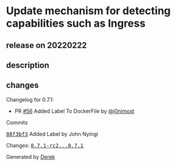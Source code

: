 # Update mechanism for detecting capabilities such as Ingress

## release on 20220222
## description
## changes
Changelog for 0.7.1:

* PR <a class="issue-link js-issue-link" data-error-text="Failed to load title" data-id="1033486383" data-permission-text="Title is private" data-url="https://github.com/openfaas/ingress-operator/issues/56" data-hovercard-type="pull_request" data-hovercard-url="/openfaas/ingress-operator/pull/56/hovercard" href="https://github.com/openfaas/ingress-operator/pull/56">#56</a> Added Label To DockerFile by <a class="user-mention notranslate" data-hovercard-type="user" data-hovercard-url="/users/j0nimost/hovercard" data-octo-click="hovercard-link-click" data-octo-dimensions="link_type:self" href="https://github.com/j0nimost">@j0nimost</a>

Commits  

<a class="commit-link" data-hovercard-type="commit" data-hovercard-url="https://github.com/openfaas/ingress-operator/commit/88f3bf39dd32044d8d29138bcd5fd1b870e887db/hovercard" href="https://github.com/openfaas/ingress-operator/commit/88f3bf39dd32044d8d29138bcd5fd1b870e887db"><tt>88f3bf3</tt></a> Added Label by John Nyingi

Changes: <a class="commit-link" href="https://github.com/openfaas/ingress-operator/compare/0.7.1-rc2...0.7.1"><tt>0.7.1-rc2...0.7.1</tt></a>

Generated by <a href="https://github.com/alexellis/derek/">Derek</a>

